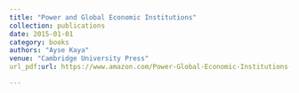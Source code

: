 ```yaml
---
title: "Power and Global Economic Institutions"
collection: publications
date: 2015-01-01
category: books
authors: "Ayse Kaya"
venue: "Cambridge University Press"
url_pdf:url: https://www.amazon.com/Power-Global-Economic-Institutions-Ayse/dp/1107544068/

---
```

